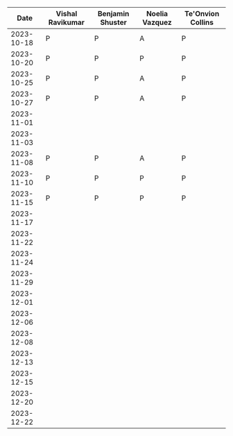 | Date       | Vishal Ravikumar | Benjamin Shuster | Noelia Vazquez | Te'Onvion Collins |
|------------|------------------|------------------|----------------|-------------------|
| 2023-10-18 |       P          |         P        |       A        |       P           |
| 2023-10-20 |       P          |         P        |       P        |       P           |
| 2023-10-25 |       P          |         P        |       A        |       P           |
| 2023-10-27 |       P          |         P        |       A         |       P           |
| 2023-11-01 |                  |                  |                |                   |
| 2023-11-03 |                  |                  |                |                   |
| 2023-11-08 |       P          |         P        |       A        |        P          |
| 2023-11-10 |       P          |         P        |       P        |        P           |
| 2023-11-15 |       P          |         P        |       P        |        P          |
| 2023-11-17 |                  |                  |                |                   |
| 2023-11-22 |                  |                  |                |                   |
| 2023-11-24 |                  |                  |                |                   |
| 2023-11-29 |                  |                  |                |                   |
| 2023-12-01 |                  |                  |                |                   |
| 2023-12-06 |                  |                  |                |                   |
| 2023-12-08 |                  |                  |                |                   |
| 2023-12-13 |                  |                  |                |                   |
| 2023-12-15 |                  |                  |                |                   |
| 2023-12-20 |                  |                  |                |                   |
| 2023-12-22 |                  |                  |                |                   |
